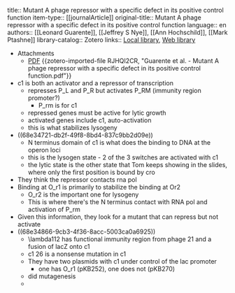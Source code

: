 title:: Mutant A phage repressor with a specific defect in its positive control function
item-type:: [[journalArticle]]
original-title:: Mutant A phage repressor with a specific defect in its positive control function
language:: en
authors:: [[Leonard Guarente]], [[Jeffrey S Nye]], [[Ann Hochschild]], [[Mark Ptashne]]
library-catalog:: Zotero
links:: [Local library](zotero://select/library/items/C7S8WZL7), [Web library](https://www.zotero.org/users/6106196/items/C7S8WZL7)

- Attachments
	- [PDF](zotero://select/library/items/RJHQI2CR) {{zotero-imported-file RJHQI2CR, "Guarente et al. - Mutant A phage repressor with a specific defect in its positive control function.pdf"}}
- c1 is both an activator and a repressor of transcription
	- represses P_L and P_R but activates P_RM (immunity region promoter?)
		- P_rm is for c1
	- repressed genes must be active for lytic growth
	- activated genes include c1, auto-activation
	- this is what stabilizes lysogeny
- ((68e34721-db2f-49f8-8bd4-837c9bb2d09e))
	- N terminus domain of c1 is what does the binding to DNA at the operon loci
	- this is the lysogen state - 2 of the 3 switches are activated with c1
	- the lytic state is the other state that Tom keeps showing in the slides, where only the first position is bound by cro
- They think the repressor contacts rna pol
- Binding at O_r1 is primarily to stabilize the binding at Or2
	- O_r2 is the important one for lysogeny
	- This is where there's the N terminus contact with RNA pol and activation of P_rm
- Given this information, they look for a mutant that can repress but not activate
- ((68e34866-9cb3-4f36-8acc-5003ca0a6925))
	- \lambda112 has functional immunity region from phage 21 and a fusion of lacZ onto c1
	- c1 26 is a nonsense mutation in c1
	- They have two plasmids with c1 under control of the lac promoter
		- one has O_r1 (pKB252), one does not (pKB270)
	- did mutagenesis
	-